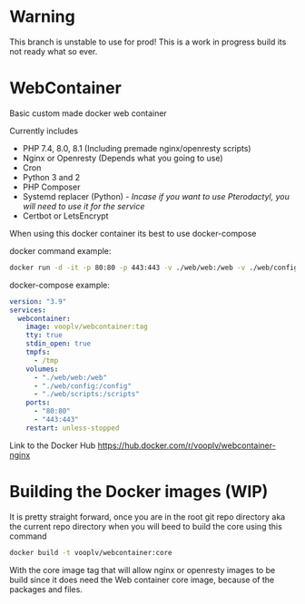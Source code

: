 # Warning

This branch is unstable to use for prod! This is a work in progress build its not ready what so ever.

# WebContainer
Basic custom made docker web container

Currently includes

* PHP 7.4, 8.0, 8.1 (Including premade nginx/openresty scripts)
* Nginx or Openresty (Depends what you going to use)
* Cron
* Python 3 and 2
* PHP Composer
* Systemd replacer (Python) - *Incase if you want to use Pterodactyl, you will need to use it for the service*
* Certbot or LetsEncrypt

When using this docker container its best to use docker-compose

docker command example:
```bash
docker run -d -it -p 80:80 -p 443:443 -v ./web/web:/web -v ./web/config:/config -v ./web/scripts:/scripts --restart unless-stopped --mount type=tmpfs,destination=/tmp vooplv/webcontainer:tag
```

docker-compose example:
```yml
version: "3.9"
services:
  webcontainer:
    image: vooplv/webcontainer:tag
    tty: true
    stdin_open: true
    tmpfs:
      - /tmp
    volumes:
      - "./web/web:/web"
      - "./web/config:/config"
      - "./web/scripts:/scripts"
    ports:
      - "80:80"
      - "443:443"
    restart: unless-stopped
```
Link to the Docker Hub https://hub.docker.com/r/vooplv/webcontainer-nginx


# Building the Docker images (WIP)

It is pretty straight forward, once you are in the root git repo directory aka the current repo directory when you will beed to build the core using this command
```bash
docker build -t vooplv/webcontainer:core
```
With the core image tag that will allow nginx or openresty images to be build since it does need the Web container core image, because of the packages and files.